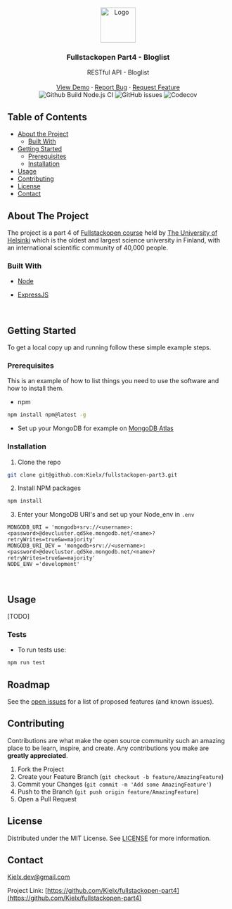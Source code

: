
<!-- PROJECT LOGO -->
<br />
<p align="center">
  <a href="https://github.com/Kielx/fullstackopen-part4">
    <img src="https://simpleicons.org/icons/node-dot-js.svg" alt="Logo" width="80" height="80">  
  </a>

  <h3 align="center"> Fullstackopen Part4 - Bloglist </h3>

  <p align="center">
    RESTful API - Bloglist
    <br />
    <br />
    <a href="#">View Demo</a>
    ·
    <a href="https://github.com/Kielx/fullstackopen-part4/issues">Report Bug</a>
    ·
    <a href="https://github.com/Kielx/fullstackopen-part4/issues">Request Feature</a>
  <br />
  <img alt="Github Build Node.js CI" src="https://github.com/Kielx/fullstackopen-part4/workflows/Node.js%20CI/badge.svg">
  <img alt="GitHub issues" src="https://img.shields.io/github/issues/kielx/fullstackopen-part4">
  <img alt="Codecov" src="https://img.shields.io/codecov/c/github/kielx/fullstackopen-part4">
  </p>
</p>

<!-- TABLE OF CONTENTS -->

## Table of Contents

* [About the Project](#about-the-project)
  * [Built With](#built-with)
* [Getting Started](#getting-started)
  * [Prerequisites](#prerequisites)
  * [Installation](#installation)
* [Usage](#usage)
* [Contributing](#contributing)
* [License](#license)
* [Contact](#contact)




<!-- ABOUT THE PROJECT -->

## About The Project

The project is a part 4 of [Fullstackopen course](https://fullstackopen.com/en/) held by [The University of Helsinki](https://www.helsinki.fi/fi) which  is the oldest and largest science university in Finland, with an international scientific community of 40,000 people.



### Built With
* [Node](https://nodejs.org/en/)
* [ExpressJS](https://expressjs.com/)

  <br />
<!-- GETTING STARTED -->
## Getting Started

To get a local copy up and running follow these simple example steps.
  <br />
### Prerequisites

This is an example of how to list things you need to use the software and how to install them.
* npm
```sh
npm install npm@latest -g
```
* Set up your MongoDB for example on [MongoDB Atlas](https://www.mongodb.com/cloud/atlas)


### Installation

1. Clone the repo
```sh
git clone git@github.com:Kielx/fullstackopen-part3.git
```
2. Install NPM packages
```sh
npm install
```
3. Enter your MongoDB URI's and set up your Node_env in `.env`
```JS
MONGODB_URI = 'mongodb+srv://<username>:<password>@devcluster.qd5ke.mongodb.net/<name>?retryWrites=true&w=majority'
MONGODB_URI_DEV = 'mongodb+srv://<username>:<password>@devcluster.qd5ke.mongodb.net/<name>?retryWrites=true&w=majority'
NODE_ENV ='development'
```

<br/>

## Usage

[TODO]

### Tests

* To run tests use:
```sh
npm run test
```

<!-- ROADMAP -->
## Roadmap

See the [open issues](https://github.com/Kielx/fullstackopen-part4/issues) for a list of proposed features (and known issues).

<!-- CONTRIBUTING -->
## Contributing

Contributions are what make the open source community such an amazing place to be learn, inspire, and create. Any contributions you make are **greatly appreciated**.

1. Fork the Project
2. Create your Feature Branch (`git checkout -b feature/AmazingFeature`)
3. Commit your Changes (`git commit -m 'Add some AmazingFeature'`)
4. Push to the Branch (`git push origin feature/AmazingFeature`)
5. Open a Pull Request


<!-- LICENSE -->
## License

Distributed under the MIT License. See [LICENSE](https://github.com/Kielx/fullstackopen-part4/blob/master/LICENSE.txt) for more information.

<!-- CONTACT -->
## Contact

Kielx.dev@gmail.com

Project Link: [https://github.com/Kielx/fullstackopen-part4](https://github.com/Kielx/fullstackopen-part4)








